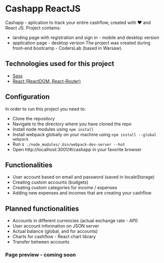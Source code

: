 # Cashapp ReactJS
Cashapp - aplication to track your entire cashflow, created with &#x2665; and React JS.
Project contains:
* landing page with registration and sign in - mobile and desktop version
* application page - desktop version
The project was created during front-end bootcamp - CodersLab (based in Warsaw).

## Technologies used for this project
* [Sass](https://sass-lang.com/)
* [React (ReactDOM, React-Router)](https://reactjs.org/)

## Configuration

In order to run this project you need to:
* Clone the repository
* Navigate to the directory where you have cloned the repo
* Install node modules using `npm install`
* Install webpack globally on your machine using `npm install --global webpack`
* Run `$ ./node_modules/.bin/webpack-dev-server --hot`
* Open http://localhost:3001/#/cashapp in your favorite browser

## Functionalities
* User account based on email and password (saved in localeStorage)
* Creating custom accounts (budgets)
* Creating custom categories for income / expenses
* Adding new expenses and incomes that are creating your cashflow

## Planned functionalities
* Accounts in different currencies (actual exchange rate - API)
* User account information on JSON server
* Actual balance (global, and for accounts)
* Charts for cashflow - React chart library
* Transfer between accounts

### Page preview - coming soon

